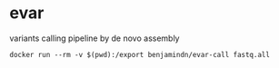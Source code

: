 # evar
variants calling pipeline by de novo assembly

```
docker run --rm -v $(pwd):/export benjamindn/evar-call fastq.all
```

